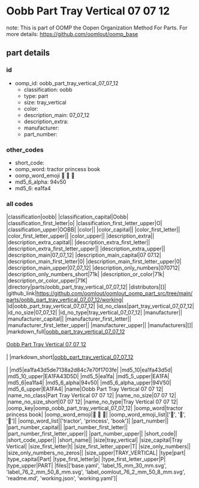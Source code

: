 # Oobb Part Tray Vertical 07 07 12  

note: This is part of OOMP the Oopen Organization Method For Parts. For more details: https://github.com/oomlout/oomp_base

##  part details





### id
* oomp_id: oobb_part_tray_vertical_07_07_12
  * classification: oobb
  * type: part
  * size: tray_vertical
  * color: 
  * description_main: 07_07_12
  * description_extra: 
  * manufacturer: 
  * part_number: 

### other_codes
* short_code: 
* oomp_word: tractor princess book
* oomp_word_emoji :tractor: :princess: :book:
* md5_6_alpha: 94v50
* md5_6: ea1fa4

### all codes 
|classification|oobb|
|classification_capital|Oobb|
|classification_first_letter|o|
|classification_first_letter_upper|O|
|classification_upper|OOBB|
|color||
|color_capital||
|color_first_letter||
|color_first_letter_upper||
|color_upper||
|description_extra||
|description_extra_capital||
|description_extra_first_letter||
|description_extra_first_letter_upper||
|description_extra_upper||
|description_main|07_07_12|
|description_main_capital|07 07.12|
|description_main_first_letter|0|
|description_main_first_letter_upper|0|
|description_main_upper|07_07_12|
|description_only_numbers|070712|
|description_only_numbers_short|71k|
|description_or_color|71k|
|description_or_color_upper|71K|
|directory|parts/oobb_part_tray_vertical_07_07_12|
|distributors|[]|
|github_link|https://github.com/oomlout/oomlout_oomp_part_src/tree/main/parts/oobb_part_tray_vertical_07_07_12/working|
|id|oobb_part_tray_vertical_07_07_12|
|id_no_class|part_tray_vertical_07_07_12|
|id_no_size|07_07_12|
|id_no_type|tray_vertical_07_07_12|
|manufacturer||
|manufacturer_capital||
|manufacturer_first_letter||
|manufacturer_first_letter_upper||
|manufacturer_upper||
|manufacturers|[]|
|markdown_full|[oobb_part_tray_vertical_07_07_12](https://github.com/oomlout/oomlout_oomp_part_src/tree/main/parts/oobb_part_tray_vertical_07_07_12/working)<br>[](https://github.com/oomlout/oomlout_oomp_part_src/tree/main/parts/oobb_part_tray_vertical_07_07_12/working)<br>[Oobb Part Tray Vertical 07 07 12](https://github.com/oomlout/oomlout_oomp_part_src/tree/main/parts/oobb_part_tray_vertical_07_07_12/working)<br><br>|
|markdown_short|[oobb_part_tray_vertical_07_07_12](https://github.com/oomlout/oomlout_oomp_part_src/tree/main/parts/oobb_part_tray_vertical_07_07_12/working)<br><br>|
|md5|ea1fa43d5de7138a2d84c7e70f1703fe|
|md5_10|ea1fa43d5d|
|md5_10_upper|EA1FA43D5D|
|md5_5|ea1fa|
|md5_5_upper|EA1FA|
|md5_6|ea1fa4|
|md5_6_alpha|94v50|
|md5_6_alpha_upper|94V50|
|md5_6_upper|EA1FA4|
|name|Oobb Part Tray Vertical 07 07 12|
|name_no_class|Part Tray Vertical 07 07 12|
|name_no_size|07 07 12|
|name_no_size_short|07 07 12|
|name_no_type|Tray Vertical 07 07 12|
|oomp_key|oomp_oobb_part_tray_vertical_07_07_12|
|oomp_word|tractor princess book|
|oomp_word_emoji|:tractor: :princess: :book:|
|oomp_word_emoji_list|[':tractor:', ':princess:', ':book:']|
|oomp_word_list|['tractor', 'princess', 'book']|
|part_number||
|part_number_capital||
|part_number_first_letter||
|part_number_first_letter_upper||
|part_number_upper||
|short_code||
|short_code_upper||
|short_name||
|size|tray_vertical|
|size_capital|Tray Vertical|
|size_first_letter|t|
|size_first_letter_upper|T|
|size_only_numbers||
|size_only_numbers_no_zeros||
|size_upper|TRAY_VERTICAL|
|type|part|
|type_capital|Part|
|type_first_letter|p|
|type_first_letter_upper|P|
|type_upper|PART|
|files|['base.yaml', 'label_15_mm_30_mm.svg', 'label_76_2_mm_50_8_mm.svg', 'label_oomlout_76_2_mm_50_8_mm.svg', 'readme.md', 'working.json', 'working.yaml']|

